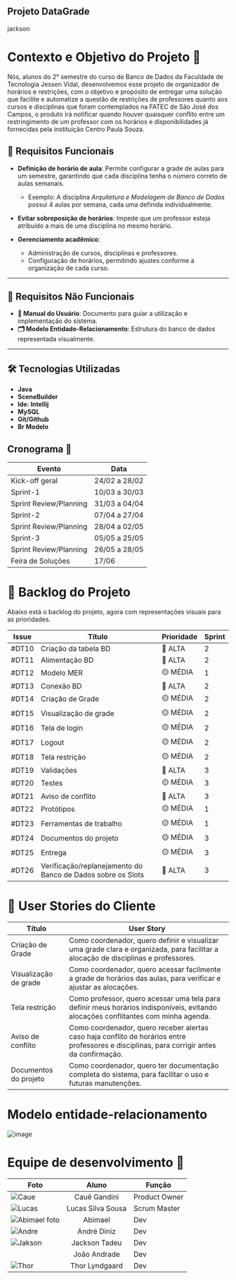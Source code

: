 ## Projeto DataGrade ##
jackson
# Contexto e Objetivo do Projeto 🎯

Nós, alunos do 2° semestre do curso de Banco de Dados da Faculdade de Tecnologia Jessen Vidal, desenvolvemos esse projeto de organizador de horários e restrições, com o objetivo e propósito de entregar uma solução que facilite e automatize a questão de restrições de professores quanto aos cursos e disciplinas que foram contemplados na FATEC de São José dos Campos, o produto irá notificar quando houver quaisquer conflito entre um restringimento de um professor com os horários e disponibilidades já fornecidas pela instituição Centro Paula Souza.

## 🚀 Requisitos Funcionais

- **Definição de horário de aula**: Permite configurar a grade de aulas para um semestre, garantindo que cada disciplina tenha o número correto de aulas semanais.  
  - Exemplo: A disciplina _Arquitetura e Modelagem de Banco de Dados_ possui 4 aulas por semana, cada uma definida individualmente.
  
- **Evitar sobreposição de horários**: Impede que um professor esteja atribuído a mais de uma disciplina no mesmo horário.

- **Gerenciamento acadêmico**:
  - Administração de cursos, disciplinas e professores.
  - Configuração de horários, permitindo ajustes conforme a organização de cada curso.

---

## 📖 Requisitos Não Funcionais

- **📘 Manual do Usuário**: Documento para guiar a utilização e implementação do sistema.
- **🗂️ Modelo Entidade-Relacionamento**: Estrutura do banco de dados representada visualmente.

---

## 🛠 Tecnologias Utilizadas
- **Java**
- **SceneBuilder**
- **Ide: Intellij**
- **MySQL**
- **Git/Github**
- **Br Modelo**


## Cronograma 📅

  | Evento | Data |
  | --- | --- |
  | Kick-off geral | 24/02 a 28/02 |
  | Sprint-1 | 10/03 a 30/03 |
  | Sprint Review/Planning | 31/03 a 04/04 |
  | Sprint-2 | 07/04 a 27/04 |
  | Sprint Review/Planning | 28/04 a 02/05 |
  | Sprint-3 | 05/05 a 25/05 |
  | Sprint Review/Planning | 26/05 a 28/05 |
  | Feira de Soluções | 17/06 |

# 📌 Backlog do Projeto

Abaixo está o backlog do projeto, agora com representações visuais para as prioridades.

| Issue | Título | Prioridade | Sprint |
|--------|--------|------------|--------|
| #DT10 | Criação da tabela BD | 🔴 ALTA | 2 |
| #DT11 | Alimentação BD | 🔴 ALTA | 2 |
| #DT12 | Modelo MER | 🟡 MÉDIA | 1 |
| #DT13 | Conexão BD | 🔴 ALTA | 2 |
| #DT14 | Criação de Grade | 🟡 MÉDIA | 2 |
| #DT15 | Visualização de grade | 🟡 MÉDIA | 2 |
| #DT16 | Tela de login | 🟡 MÉDIA | 2 |
| #DT17 | Logout | 🟡 MÉDIA | 2 |
| #DT18 | Tela restrição | 🟡 MÉDIA | 2 |
| #DT19 | Validações | 🔴 ALTA | 3 |
| #DT20 | Testes | 🟡 MÉDIA | 3 |
| #DT21 | Aviso de conflito | 🔴 ALTA | 3 |
| #DT22 | Protótipos | 🟡 MÉDIA | 1 |
| #DT23 | Ferramentas de trabalho | 🟡 MÉDIA | 1 |
| #DT24 | Documentos do projeto | 🟡 MÉDIA | 3 |
| #DT25 | Entrega | 🟡 MÉDIA | 3 |
| #DT26 | Verificação/replanejamento do Banco de Dados sobre os Slots | 🔴 ALTA | 3 |


# 📌 User Stories do Cliente

| Título | User Story |
|--------|------------|
| Criação de Grade | Como coordenador, quero definir e visualizar uma grade clara e organizada, para facilitar a alocação de disciplinas e professores. |
| Visualização de grade | Como coordenador, quero acessar facilmente a grade de horários das aulas, para verificar e ajustar as alocações. |
| Tela restrição | Como professor, quero acessar uma tela para definir meus horários indisponíveis, evitando alocações conflitantes com minha agenda. |
| Aviso de conflito | Como coordenador, quero receber alertas caso haja conflito de horários entre professores e disciplinas, para corrigir antes da confirmação. |
| Documentos do projeto | Como coordenador, quero ter documentação completa do sistema, para facilitar o uso e futuras manutenções. |


# Modelo entidade-relacionamento 

![image](https://github.com/user-attachments/assets/b1550a9b-1e0f-4792-a9f5-f683ee53f541)


# Equipe de desenvolvimento 👥

| Foto | Aluno | Função                                                                                                  |
|-|-|-|
| ![Caue](https://github.com/user-attachments/assets/f77aad10-6dff-4e73-83e5-218d90bd2652) | <div align="center"> Cauê Gandini | Product Owner |
| ![Lucas](https://github.com/user-attachments/assets/0063daa4-e83e-4d22-9d76-71b5482d56df) | <div align="center"> Lucas Silva Sousa | Scrum Master |
| ![Abimael foto](https://github.com/user-attachments/assets/e402d840-1f14-48db-aceb-6931bd62bd86) |<div align="center"> Abimael | Dev |
| ![Andre](https://github.com/user-attachments/assets/e5b1612b-3685-41b8-900f-9d3ed0f48697) |<div align="center"> André Diniz | Dev|
| ![Jakson](https://github.com/user-attachments/assets/c5c1f6c3-c145-4e98-be5f-4f4a281fbdb3) | <div align="center"> Jackson Tadeu | Dev |
|  | <div align="center"> João Andrade | Dev |
| ![Thor](https://github.com/user-attachments/assets/1953daad-e890-47b8-b646-3e40af462d2c) | <div align="center"> Thor Lyndgaard | Dev |

